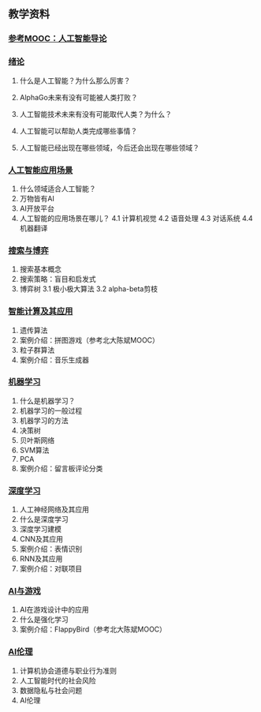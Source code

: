 ## 教学资料
### [参考MOOC：人工智能导论](https://www.icourse163.org/learn/ZJUT-1002694018?tid=1003324007#/learn/announce)

### [绪论](https://github.com/happyfaye/AIforJmuNet/tree/master/%E6%95%99%E5%AD%A6%E8%B5%84%E6%96%99/%E7%BB%AA%E8%AE%BA)

1. 什么是人工智能？为什么那么厉害？

2. AlphaGo未来有没有可能被人类打败？

3. 人工智能技术未来有没有可能取代人类？为什么？

4. 人工智能可以帮助人类完成哪些事情？

5. 人工智能已经出现在哪些领域，今后还会出现在哪些领域？

### [人工智能应用场景](https://github.com/happyfaye/AIforJmuNet/tree/master/%E6%95%99%E5%AD%A6%E8%B5%84%E6%96%99/%E5%BA%94%E7%94%A8%E5%9C%BA%E6%99%AF)
1. 什么领域适合人工智能？
2. 万物皆有AI
3. AI开放平台
4. 人工智能的应用场景在哪儿？
    4.1 计算机视觉
    4.2 语音处理
    4.3 对话系统
    4.4 机器翻译 

### [搜索与博弈](https://github.com/happyfaye/AIforJmuNet/tree/master/%E6%95%99%E5%AD%A6%E8%B5%84%E6%96%99/%E6%90%9C%E7%B4%A2%E4%B8%8E%E5%8D%9A%E5%BC%88)
1. 搜索基本概念
2. 搜索策略：盲目和启发式
3. 博弈树
    3.1 极小极大算法
    3.2 alpha-beta剪枝

### [智能计算及其应用](https://github.com/happyfaye/AIforJmuNet/tree/master/%E6%95%99%E5%AD%A6%E8%B5%84%E6%96%99/%E6%99%BA%E8%83%BD%E8%AE%A1%E7%AE%97%E5%8F%8A%E5%85%B6%E5%BA%94%E7%94%A8)
1. 遗传算法
2. 案例介绍：拼图游戏（参考北大陈斌MOOC）
3. 粒子群算法
4. 案例介绍：音乐生成器

### [机器学习](https://github.com/happyfaye/AIforJmuNet/tree/master/%E6%95%99%E5%AD%A6%E8%B5%84%E6%96%99/%E6%9C%BA%E5%99%A8%E5%AD%A6%E4%B9%A0)
1. 什么是机器学习？
2. 机器学习的一般过程
3. 机器学习的方法
4. 决策树
5. 贝叶斯网络
6. SVM算法
7. PCA
8. 案例介绍：留言板评论分类

### [深度学习](https://github.com/happyfaye/AIforJmuNet/tree/master/%E6%95%99%E5%AD%A6%E8%B5%84%E6%96%99/%E6%B7%B1%E5%BA%A6%E5%AD%A6%E4%B9%A0)
1. 人工神经网络及其应用
2. 什么是深度学习
3. 深度学习建模
4. CNN及其应用
5. 案例介绍：表情识别
6. RNN及其应用
7. 案例介绍：对联项目

### [AI与游戏](https://github.com/happyfaye/AIforJmuNet/tree/master/%E6%95%99%E5%AD%A6%E8%B5%84%E6%96%99/AI%E4%B8%8E%E6%B8%B8%E6%88%8F)
1. AI在游戏设计中的应用
2. 什么是强化学习
3. 案例介绍：FlappyBird（参考北大陈斌MOOC）


### [AI伦理](https://github.com/happyfaye/AIforJmuNet/tree/master/%E6%95%99%E5%AD%A6%E8%B5%84%E6%96%99/AI%E4%BC%A6%E7%90%86)
1. 计算机协会道德与职业行为准则
2. 人工智能时代的社会风险
3. 数据隐私与社会问题
4. AI伦理